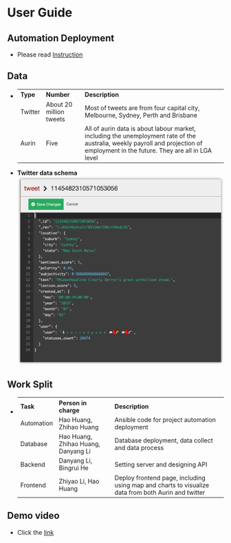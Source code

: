 # User Guide

## Automation Deployment

- Please read [Instruction](ansible/readme.md)

## Data

- <table>
    <tr>
    <th>Type</th>
    <th>Number</th>
    <th>Description</th>
    
    </tr>
    <tr>
       <td>Twitter</td>
       <td>About 20 million tweets</td>
       <td>Most of tweets are from four capital city, Melbourne, Sydney, Perth and Brisbane</td>
    </tr>

    <tr>
       <td>Aurin</td>
       <td>Five </td>
       <td>All of aurin data is about labour market, including the unemployment rate of the australia, weekly payroll and projection of employment in the future. They are all in LGA level</td>
    </tr>
  </table>

- **Twitter data schema**
  ![](tweet_schema.png)

## Work Split

- <table>
    <tr>
    <th>Task</th>
    <th>Person in charge</th>
    <th>Description</th>
    
    </tr>
    <tr>
       <td>Automation</td>
       <td>Hao Huang, Zhihao Huang</td>
       <td>Ansible code for project automation deployment</td>
    </tr>
    <tr>
       <td>Database</td>
       <td>Hao Huang, Zhihao Huang, Danyang Li</td>
       <td>Database deployment, data collect and data process</td>
    </tr>
    <tr>
       <td>Backend</td>
       <td>Danyang Li, Bingrui He</td>
       <td>Setting server and designing API</td>
    </tr>
    <tr>
       <td>Frontend</td>
       <td>Zhiyao Li, Hao Huang</td>
       <td>Deploy frontend page, including using map and charts to visualize data from both Aurin and twitter</td>
    </tr>
  </table>

## Demo video

- Click the [link](https://www.youtube.com/playlist?list=PLRcFHAo7UIyVj5DyFxoYQBSXxiOZjX6hY)
